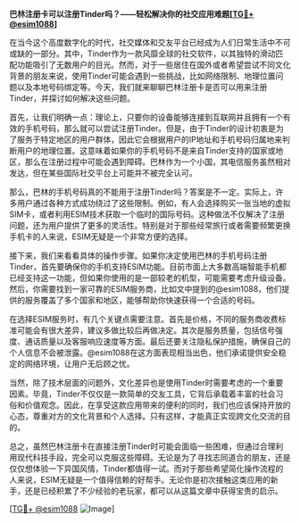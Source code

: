 **巴林注册卡可以注册Tinder吗？——轻松解决你的社交应用难题[[TG💪+ @esim1088](https://t.me/s/esim1088)]**

在当今这个高度数字化的时代，社交媒体和交友平台已经成为人们日常生活中不可或缺的一部分。其中，Tinder作为一款风靡全球的社交软件，以其独特的滑动匹配功能吸引了无数用户的目光。然而，对于一些居住在国外或者希望尝试不同文化背景的朋友来说，使用Tinder可能会遇到一些挑战，比如网络限制、地理位置问题以及本地号码绑定等。今天，我们就来聊聊巴林注册卡是否可以用来注册Tinder，并探讨如何解决这些问题。

首先，让我们明确一点：理论上，只要你的设备能够连接到互联网并且拥有一个有效的手机号码，那么就可以尝试注册Tinder。但是，由于Tinder的设计初衷是为了服务于特定地区的用户群体，因此它会根据用户的IP地址和手机号码归属地来判断用户的地理位置。这意味着如果你的手机号码不是来自Tinder支持的国家或地区，那么在注册过程中可能会遇到障碍。巴林作为一个小国，其电信服务虽然相对发达，但在某些国际社交平台上可能并不被完全认可。

那么，巴林的手机号码真的不能用于注册Tinder吗？答案是不一定。实际上，许多用户通过各种方式成功绕过了这些限制。例如，有人会选择购买一张当地的虚拟SIM卡，或者利用ESIM技术获取一个临时的国际号码。这种做法不仅解决了注册问题，还为用户提供了更多的灵活性。特别是对于那些经常旅行或者需要频繁更换手机卡的人来说，ESIM无疑是一个非常方便的选择。

接下来，我们来看看具体的操作步骤。如果你决定使用巴林的手机号码注册Tinder，首先要确保你的手机支持ESIM功能。目前市面上大多数高端智能手机都已经支持这一功能，但如果你使用的是一部较老的机型，可能需要考虑升级设备。然后，你需要找到一家可靠的ESIM服务商，比如文中提到的@esim1088，他们提供的服务覆盖了多个国家和地区，能够帮助你快速获得一个合适的号码。

在选择ESIM服务时，有几个关键点需要注意。首先是价格，不同的服务商收费标准可能会有很大差异，建议多做比较后再做决定。其次是服务质量，包括信号强度、通话质量以及客服响应速度等方面。最后还要关注隐私保护措施，确保自己的个人信息不会被泄露。@esim1088在这方面表现相当出色，他们承诺提供安全稳定的网络环境，让用户无后顾之忧。

当然，除了技术层面的问题外，文化差异也是使用Tinder时需要考虑的一个重要因素。毕竟，Tinder不仅仅是一款简单的交友工具，它背后承载着丰富的社会习俗和价值观念。因此，在享受这款应用带来的便利的同时，我们也应该保持开放的心态，尊重对方的文化背景和个人选择。只有这样，才能真正实现跨文化交流的目的。

总之，虽然巴林注册卡在直接注册Tinder时可能会面临一些困难，但通过合理利用现代科技手段，完全可以克服这些障碍。无论是为了寻找志同道合的朋友，还是仅仅想体验一下异国风情，Tinder都值得一试。而对于那些希望简化操作流程的人来说，ESIM无疑是一个值得信赖的好帮手。无论你是初次接触这类应用的新手，还是已经积累了不少经验的老玩家，都可以从这篇文章中获得宝贵的启示。

[[TG💪+ @esim1088](https://t.me/s/esim1088) ![Image](https://i.postimg.cc/4NQfJmqS/Snipaste-2025-05-13-00-14-12.png)]